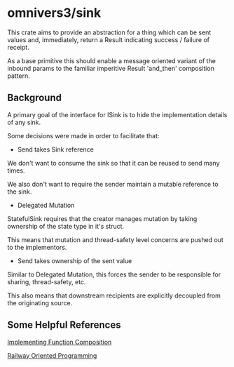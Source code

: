 # omnivers3/sink

This crate aims to provide an abstraction for a thing which can be sent values
and, immediately, return a Result indicating success / failure of receipt.

As a base primitive this should enable a message oriented variant of the
inbound params to the familiar imperitive Result 'and_then' composition pattern.

## Background

A primary goal of the interface for ISink is to hide the implementation details
of any sink.

Some decisions were made in order to facilitate that:

* Send takes Sink reference

We don't want to consume the sink so that it can be reused to send many times.

We also don't want to require the sender maintain a mutable reference to the sink.


* Delegated Mutation

StatefulSink requires that the creator manages mutation by taking ownership of the state type in it's struct.

This means that mutation and thread-safety level concerns are pushed out to the implementors.


* Send takes ownership of the sent value

Similar to Delegated Mutation, this forces the sender to be responsible for sharing, thread-safety, etc.

This also means that downstream recipients are explicitly decoupled from the originating source.


## Some Helpful References

[Implementing Function Composition](https://users.rust-lang.org/t/implementing-function-composition/8255/2)

[Railway Oriented Programming](https://fsharpforfunandprofit.com/rop/)
